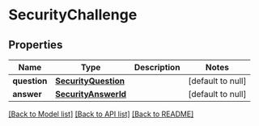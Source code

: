 # SecurityChallenge

## Properties
Name | Type | Description | Notes
------------ | ------------- | ------------- | -------------
**question** | [**SecurityQuestion**](SecurityQuestion.md) |  | [default to null]
**answer** | [**SecurityAnswerId**](SecurityAnswerId.md) |  | [default to null]

[[Back to Model list]](../README.md#documentation-for-models) [[Back to API list]](../README.md#documentation-for-api-endpoints) [[Back to README]](../README.md)


